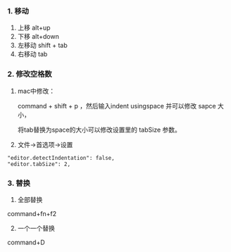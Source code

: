 ### 1. 移动

1. 上移 alt+up
2. 下移 alt+down
3. 左移动 shift + tab
4. 右移动 tab

### 2. 修改空格数

1. mac中修改： 

    command + shift + p ，然后输入indent  usingspace 并可以修改 sapce 大小，

    将tab替换为space的大小可以修改设置里的  tabSize 参数。
2. 文件->首选项->设置

```
"editor.detectIndentation": false,
"editor.tabSize": 2,
```
### 3. 替换

1. 全部替换	

command+fn+f2

2. 一个一个替换

command+D